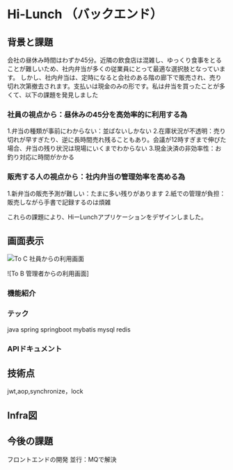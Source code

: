 # Hi-Lunch （バックエンド）
## 背景と課題
会社の昼休み時間はわずか45分。近隣の飲食店は混雑し、ゆっくり食事をとることが難しいため、社内弁当が多くの従業員にとって最適な選択肢となっています。
しかし、社内弁当は、定時になると会社のある階の廊下で販売され、売り切れ次第撤去されます。支払いは現金のみの形です。私は弁当を買ったことが多くて、以下の課題を発見しました
### 社員の視点から：昼休みの45分を高効率的に利用する為
1.弁当の種類が事前にわからない：並ばないしかない
2.在庫状況が不透明：売り切れが早すぎたり、逆に長時間売れ残ることもあり。会議が12時すぎまで伸びた場合、弁当の残り状況は現場にいくまでわからない
3.現金決済の非効率性：お釣り対応に時間がかかる
### 販売する人の視点から：社内弁当の管理効率を高める為
1.新弁当の販売予測が難しい：たまに多い残りがあります
2.紙での管理が負担：販売しながら手書で記録するのは煩雑

これらの課題により、HiーLunchアプリケーションをデザインしました。
## 画面表示
![To C  社員からの利用画面]()


![To B    管理者からの利用画面]
### 機能紹介

### テック
java spring springboot mybatis mysql redis

### APIドキュメント

## 技術点
jwt,aop,synchronize，lock

## Infra図

## 今後の課題
フロントエンドの開発
並行：MQで解決
